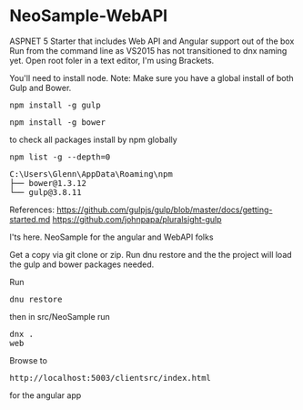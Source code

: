 # NeoSample-WebAPI
ASPNET 5 Starter that includes Web API and Angular support out of the box
Run from the command line as VS2015 has not transitioned to dnx naming yet. 
Open root foler in a text editor, I'm using Brackets.

You'll need to install node. 
Note: Make sure you have a global install of both Gulp and Bower.

<pre>npm install -g gulp</pre>

<pre>npm install -g bower</pre>

to check all packages install by npm globally
<pre>npm list -g --depth=0</pre>
<pre>
C:\Users\Glenn\AppData\Roaming\npm
├── bower@1.3.12
└── gulp@3.8.11
</pre>

References:
https://github.com/gulpjs/gulp/blob/master/docs/getting-started.md
https://github.com/johnpapa/pluralsight-gulp


I'ts here. NeoSample for the angular and WebAPI folks

Get a copy via git clone or zip. Run dnu restore and the the project will load the gulp and bower packages needed.

Run <pre>dnu restore</pre>
then in src/NeoSample run <pre>dnx . web</pre>

Browse to <pre>http://localhost:5003/clientsrc/index.html</pre> for the angular app



